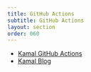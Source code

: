 ```yaml
---
title: GitHub Actions
subtitle: GitHub Actions
layout: section
order: 060
---
```


* [Kamal GitHub Actions](https://github.com/igor-alexandrov/kamal-github-actions)
* [Kamal Blog](https://github.com/abratashov/kamal-blog)
